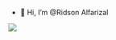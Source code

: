 - 👋 Hi, I’m @Ridson Alfarizal
<img src="https://www.codewars.com/users/Alfrzlp/badges/large"/>

<!---
Alfrzlp/Alfrzlp is a ✨ special ✨ repository because its `README.md` (this file) appears on your GitHub profile.
You can click the Preview link to take a look at your changes.
--->
